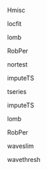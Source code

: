 Hmisc

locfit

lomb

RobPer

nortest

imputeTS

tseries

imputeTS

lomb

RobPer

waveslim

wavethresh
